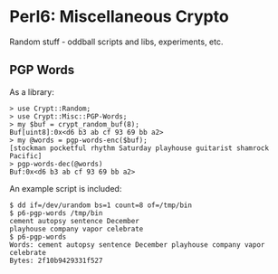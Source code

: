 # Perl6: Miscellaneous Crypto

Random stuff - oddball scripts and libs, experiments, etc.

## PGP Words
As a library:
```
> use Crypt::Random;
> use Crypt::Misc::PGP-Words;
> my $buf = crypt_random_buf(8);
Buf[uint8]:0x<d6 b3 ab cf 93 69 bb a2>
> my @words = pgp-words-enc($buf);
[stockman pocketful rhythm Saturday playhouse guitarist shamrock Pacific]
> pgp-words-dec(@words)
Buf:0x<d6 b3 ab cf 93 69 bb a2>
```

An example script is included:
```
$ dd if=/dev/urandom bs=1 count=8 of=/tmp/bin
$ p6-pgp-words /tmp/bin
cement autopsy sentence December
playhouse company vapor celebrate
$ p6-pgp-words
Words: cement autopsy sentence December playhouse company vapor celebrate
Bytes: 2f10b9429331f527
```

